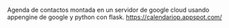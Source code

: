 Agenda de contactos montada en un servidor de google cloud usando 
appengine de google y python con flask.
https://calendariop.appspot.com/
